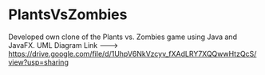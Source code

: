 # PlantsVsZombies
Developed own clone of the Plants vs. Zombies game using Java and JavaFX.
UML Diagram Link ---> https://drive.google.com/file/d/1UhpV6NkVzcyv_fXAdLRY7XQQwwHtzQcS/view?usp=sharing
